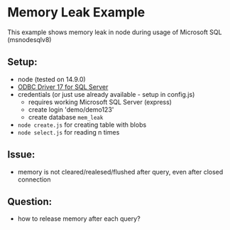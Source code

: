 # Memory Leak Example

This example shows memory leak in node during usage of Microsoft SQL (msnodesqlv8)

## Setup:

- node (tested on 14.9.0)
- [ODBC Driver 17 for SQL Server](https://www.microsoft.com/en-us/download/details.aspx?id=56567)
- credentials (or just use already available - setup in config.js)
  - requires working Microsoft SQL Server (express)
  - create login 'demo/demo123'
  - create database `mem_leak`
- `node create.js` for creating table with blobs
- `node select.js` for reading n times

## Issue:

- memory is not cleared/realesed/flushed after query, even after closed connection

## Question:

- how to release memory after each query?
